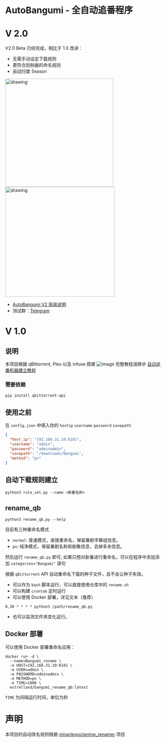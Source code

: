 # AutoBangumi - 全自动追番程序
# V 2.0
V2.0 Beta 已经完成，相比于 1.0 改进：
- 无需手动设定下载规则
- 更符合刮削器的命名规则
- 自动归类 Season

<img src="https://github.com/EstrellaXD/Bangumi_Auto_Collector/blob/main/image/workthrough-1.0.png?raw=true" alt="drawing" width="345.15"/><img src="https://github.com/EstrellaXD/Bangumi_Auto_Collector/blob/main/image/workthrough-2.0.png?raw=true" alt="drawing" width="350"/>

- [AutoBangumi V2 简易说明](https://www.craft.do/s/4viN6M3tBqigLp)
- 测试群：[Telegram](t.me/autobangumi)
# V 1.0
## 说明
本项目根据 qBittorrent, Plex 以及 infuse 搭建
![Image](https://cdn.sspai.com/2022/02/09/d94ec60db1c136f6b12ba3dca31e5f5f.png?imageView2/2/w/1120/q/90/interlace/1/ignore-error/1)
完整教程请移步 [自动追番机器建立教程](https://www.craft.do/s/48MFW9QwaCQMzt)
### 需要依赖
```bash
pip install qbittorrent-api
```
## 使用之前
在 `config.json` 中填入你的 `hostip` `username` `password` `savepath`:
```json
{
  "host_ip": "192.168.31.10:8181",
  "username": "admin",
  "password": "adminadmin",
  "savepath": "/downloads/Bangumi",
  "method": "pn"
}
```
## 自动下载规则建立
```shell
python3 rule_set.py --name <新番名称>
```
## rename_qb
```shell
python3 rename_qb.py --help
```
目前有三种重命名模式
- `normal`: 普通模式，直接重命名，保留番剧字幕组信息。
- `pn`: 纯净模式，保留番剧名称和剧集信息，去掉多余信息。

然后运行 `rename_qb.py` 即可, 如果只想对新番进行重命名，可以在程序中添加添加 `categories="Bangumi"` 语句

根据 `qBittorrent` API 自动重命名下载的种子文件，且不会让种子失效。

- 可以作为 `bash` 脚本运行，可以直接使用仓库中的 `rename.sh`
- 可以构建 `crontab` 定时运行
- 可以使用 Docker 部署，详见文末（推荐）
```shell
0,30 * * * * python3 /path/rename_qb.py
```
- 也可以监测文件夹变化运行。

## Docker 部署
可以使用 Docker 部署重命名应用：
```shell
docker run -d \
  --name=Bangumi_rename \
  -e HOST=192.168.31.10:8181 \
  -e USER=admin \
  -e PASSWORD=adminadmin \
  -e METHOD=pn \
  -e TIME=1800 \
  estrellaxd/bangumi_rename_qb:latest
```
`TIME` 为间隔运行时间，单位为秒
# 声明
本项目的自动改名规则根据 [miracleyoo/anime_renamer](https://github.com/miracleyoo/anime_renamer) 项目
